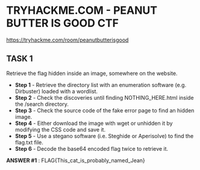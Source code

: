 # TRYHACKME.COM - PEANUT BUTTER IS GOOD CTF
https://tryhackme.com/room/peanutbutterisgood

## TASK 1
Retrieve the flag hidden inside an image, somewhere on the website.

- __Step 1__ - Retrieve the directory list with an enumeration software (e.g. Dirbuster) loaded with a wordlist.
- __Step 2__ - Check the discoveries until finding NOTHING_HERE.html inside the /search directory.
- __Step 3__ - Check the source code of the fake error page to find an hidden image.
- __Step 4__ - Either download the image with wget or unhidden it by modifying the CSS code and save it.
- __Step 5__ - Use a stegano software (i.e. Steghide or Aperisolve) to find the flag.txt file.
- __Step 6__ - Decode the base64 encoded flag twice to retrieve it.

__ANSWER #1__ : FLAG{This_cat_is_probably_named_Jean}
